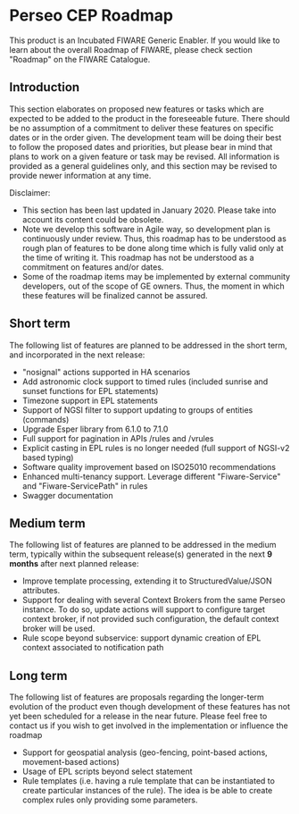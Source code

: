 # Perseo CEP Roadmap

This product is an Incubated FIWARE Generic Enabler. If you would like to learn about the overall Roadmap of FIWARE,
please check section "Roadmap" on the FIWARE Catalogue.

## Introduction

This section elaborates on proposed new features or tasks which are expected to be added to the product in the
foreseeable future. There should be no assumption of a commitment to deliver these features on specific dates or in the
order given. The development team will be doing their best to follow the proposed dates and priorities, but please bear
in mind that plans to work on a given feature or task may be revised. All information is provided as a general
guidelines only, and this section may be revised to provide newer information at any time.

Disclaimer:

-   This section has been last updated in January 2020. Please take into account its content could be obsolete.
-   Note we develop this software in Agile way, so development plan is continuously under review. Thus, this roadmap has
    to be understood as rough plan of features to be done along time which is fully valid only at the time of writing
    it. This roadmap has not be understood as a commitment on features and/or dates.
-   Some of the roadmap items may be implemented by external community developers, out of the scope of GE owners. Thus,
    the moment in which these features will be finalized cannot be assured.

## Short term

The following list of features are planned to be addressed in the short term, and incorporated in the next release:

-   "nosignal" actions supported in HA scenarios
-   Add astronomic clock support to timed rules (included sunrise and sunset functions for EPL statements)
-   Timezone support in EPL statements
-   Support of NGSI filter to support updating to groups of entities (commands)
-   Upgrade Esper library from 6.1.0 to 7.1.0
-   Full support for pagination in APIs /rules and /vrules
-   Explicit casting in EPL rules is no longer needed (full support of NGSI-v2 based typing)
-   Software quality improvement based on ISO25010 recommendations
-   Enhanced multi-tenancy support. Leverage different "Fiware-Service" and "Fiware-ServicePath" in rules
-   Swagger documentation

## Medium term

The following list of features are planned to be addressed in the medium term, typically within the subsequent
release(s) generated in the next **9 months** after next planned release:

-   Improve template processing, extending it to StructuredValue/JSON attributes.
-   Support for dealing with several Context Brokers from the same Perseo instance. To do so, update actions will
    support to configure target context broker, if not provided such configuration, the default context broker will be
    used.
-   Rule scope beyond subservice: support dynamic creation of EPL context associated to notification path

## Long term

The following list of features are proposals regarding the longer-term evolution of the product even though development
of these features has not yet been scheduled for a release in the near future. Please feel free to contact us if you
wish to get involved in the implementation or influence the roadmap

-   Support for geospatial analysis (geo-fencing, point-based actions, movement-based actions)
-   Usage of EPL scripts beyond select statement
-   Rule templates (i.e. having a rule template that can be instantiated to create particular instances of the rule).
    The idea is be able to create complex rules only providing some parameters.
